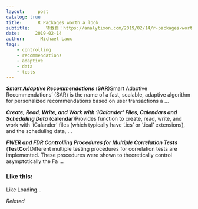 ```yaml
---
layout:     post
catalog: true
title:      R Packages worth a look
subtitle:      转载自：https://analytixon.com/2019/02/14/r-packages-worth-a-look-1425/
date:      2019-02-14
author:      Michael Laux
tags:
    - controlling
    - recommendations
    - adaptive
    - data
    - tests
---
```


***Smart Adaptive Recommendations*** (**SAR**)Smart Adaptive Recommendations’ (SAR) is the name of a fast, scalable, adaptive algorithm for personalized recommendations based on user transactions a …

***Create, Read, Write, and Work with ‘iCalander’ Files, Calendars and Scheduling Data*** (**calendar**)Provides function to create, read, write, and work with ‘iCalander’ files (which typically have ‘.ics’ or ‘.ical’ extensions), and the scheduling data, …

***FWER and FDR Controlling Procedures for Multiple Correlation Tests*** (**TestCor**)Different multiple testing procedures for correlation tests are implemented. These procedures were shown to theoretically control asymptotically the Fa …





### Like this:

Like Loading...


*Related*

